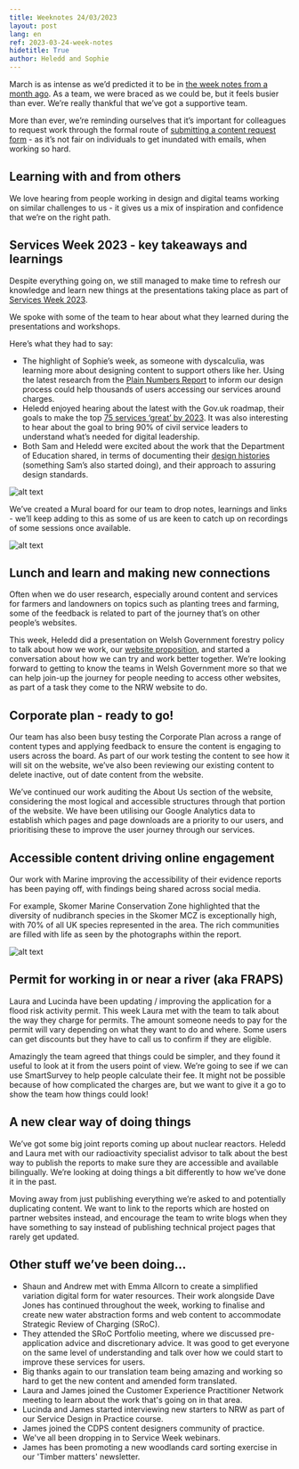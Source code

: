 ```yaml
---
title: Weeknotes 24/03/2023
layout: post
lang: en
ref: 2023-03-24-week-notes
hidetitle: True
author: Heledd and Sophie
---
```

March is as intense as we’d predicted it to be in [the week notes from a month ago](https://nrw-digital.github.io/week-notes/en/updates/2023/02/24/week-notes.html). As a team, we were braced as we could be, but it feels busier than ever. We’re really thankful that we’ve got a supportive team.

More than ever, we’re reminding ourselves that it’s important for colleagues to request work through the formal route of [submitting a content request form](https://www.smartsurvey.co.uk/s/SCU7CL/) - as it’s not fair on individuals to get inundated with emails, when working so hard.

## Learning with and from others

We love hearing from people working in design and digital teams working on similar challenges to us - it gives us a mix of inspiration and confidence that we’re on the right path.

## Services Week 2023 - key takeaways and learnings

Despite everything going on, we still managed to make time to refresh our knowledge and learn new things at the presentations taking place as part of [Services Week 2023](https://services.blog.gov.uk/2023/02/06/join-services-week-2023/).

We spoke with some of the team to hear about what they learned during the presentations and workshops. 

Here’s what they had to say:

+ The highlight of Sophie’s week, as someone with dyscalculia, was learning more about designing content to support others like her. Using the latest research from the [Plain Numbers Report](https://static1.squarespace.com/static/5f7f7734f7e47f08bc961018/t/60dcd93f4e4c433c2bb05da5/1625086280079/Plain_Numbers_Research_Report.pdf) to inform our design process could help thousands of users accessing our services around charges.
+ Heledd enjoyed hearing about the latest with the Gov.uk roadmap, their goals to make the top [75 services ‘great’ by 2023](https://cddo.blog.gov.uk/2023/02/06/transforming-for-a-digital-future-six-month-update/). It was also interesting to hear about the goal to bring 90% of civil service leaders to understand what’s needed for digital leadership.
+ Both Sam and Heledd were excited about the work that the Department of Education shared, in terms of documenting their [design histories](https://dfedigital.blog.gov.uk/2020/09/01/design-history/) (something Sam’s also started doing), and their approach to assuring design standards.

![alt text](https://github.com/nrw-digital/week-notes/blob/2a042ce27586818f97a3932435512068eb2cb183/images/Dyscalculia%20research%20poster.png?raw=true)

We’ve created a Mural board for our team to drop notes, learnings and links - we’ll keep adding to this as some of us are keen to catch up on recordings of some sessions once available. 

![alt text](https://github.com/nrw-digital/week-notes/blob/2a042ce27586818f97a3932435512068eb2cb183/images/Services%20Week%20Learnings.png?raw=true)

## Lunch and learn and making new connections

Often when we do user research, especially around content and services for farmers and landowners on topics such as planting trees and farming, some of the feedback is related to part of the journey that’s on other people’s websites.

This week, Heledd did a presentation on Welsh Government forestry policy to talk about how we work, our [website proposition](https://naturalresources.wales/footer-links/proposition-what-goes-on-the-natural-resources-wales-website/?lang=en), and started a conversation about how we can try and work better together. We’re looking forward to getting to know the teams in Welsh Government more so that we can help join-up the journey for people needing to access other websites, as part of a task they come to the NRW website to do.

## Corporate plan - ready to go! 

Our team has also been busy testing the Corporate Plan across a range of content types and applying feedback to ensure the content is engaging to users across the board. As part of our work testing the content to see how it will sit on the website, we’ve also been reviewing our existing content to delete inactive, out of date content from the website. 

We’ve continued our work auditing the About Us section of the website, considering the most logical and accessible structures through that portion of the website. We have been utilising our Google Analytics data to establish which pages and page downloads are a priority to our users, and prioritising these to improve the user journey through our services.

## Accessible content driving online engagement

Our work with Marine improving the accessibility of their evidence reports has been paying off, with findings being shared across social media. 

For example, Skomer Marine Conservation Zone highlighted that the diversity of nudibranch species in the Skomer MCZ is exceptionally high, with 70% of all UK species represented in the area. The rich communities are filled with life as seen by the photographs within the report.

![alt text](https://github.com/nrw-digital/week-notes/blob/2a042ce27586818f97a3932435512068eb2cb183/images/skomer%20marine%20report%20image.png?raw=true)

## Permit for working in or near a river (aka FRAPS)

Laura and Lucinda have been updating  / improving the application for a flood risk activity permit. This week Laura met with the team to talk about the way they charge for permits. The amount someone needs to pay for the permit will vary depending on what they want to do and where. Some users can get discounts but they have to call us to confirm if they are eligible. 

Amazingly the team agreed that things could be simpler, and they found it useful to look at it from the users point of view. We’re going to see if we can use SmartSurvey to help people calculate their fee. It might not be possible because of how complicated the charges are, but we want to give it a go to show the team how things could look! 

## A new clear way of doing things

We’ve got some big joint reports coming up about nuclear reactors. Heledd and Laura met with our radioactivity specialist advisor to talk about the best way to publish the reports to make sure they are accessible and available bilingually. We’re looking at doing things a bit differently to how we’ve done it in the past. 

Moving away from just publishing everything we’re asked to and potentially duplicating content. We want to link to the reports which are hosted on partner websites instead, and encourage the team to write blogs when they have something to say instead of publishing technical project pages that rarely get updated.

## Other stuff we’ve been doing…

+ Shaun and Andrew met with Emma Allcorn to create a simplified variation digital form for water resources. Their work alongside Dave Jones has continued throughout the week, working to finalise and create new water abstraction forms and web content to accommodate Strategic Review of Charging (SRoC). 
+ They attended the SRoC Portfolio meeting, where we discussed pre-application advice and discretionary advice. It was good to get everyone on the same level of understanding and talk over how we could start to improve these services for users.
+ Big thanks again to our translation team being amazing and working so hard to get the new content and amended form translated.
+ Laura and James joined the Customer Experience Practitioner Network meeting to learn about the work that's going on in that area.
+ Lucinda and James started interviewing new starters to NRW as part of our Service Design in Practice course.
+ James joined the CDPS content designers community of practice.
+ We've all been dropping in to Service Week webinars.
+ James has been promoting a new woodlands card sorting exercise in our 'Timber matters' newsletter.
